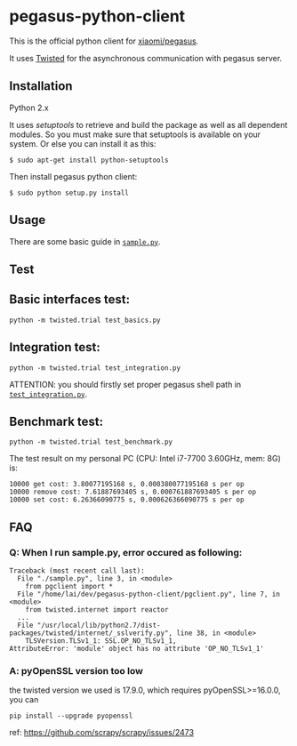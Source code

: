 pegasus-python-client
=====================

This is the official python client for [xiaomi/pegasus](https://github.com/XiaoMi/pegasus).

It uses [Twisted](http://twistedmatrix.com) for the asynchronous communication with pegasus server.

Installation
------------
Python 2.x

It uses *setuptools* to retrieve and build the package as well as all dependent modules. So you
must make sure that setuptools is available on your system. Or else you can install it as this:

`$ sudo apt-get install python-setuptools`

Then install pegasus python client:

`$ sudo python setup.py install`

Usage
-----
There are some basic guide in  [`sample.py`](sample.py).

Test
----
## Basic interfaces test:

`python -m twisted.trial test_basics.py`

## Integration test:

`python -m twisted.trial test_integration.py`

ATTENTION: you should firstly set proper pegasus shell path in [`test_integration.py`](test_integration.py#10).

## Benchmark test:

`python -m twisted.trial test_benchmark.py`

The test result on my personal PC (CPU: Intel i7-7700 3.60GHz, mem: 8G) is:
```
10000 get cost: 3.80077195168 s, 0.000380077195168 s per op
10000 remove cost: 7.61887693405 s, 0.000761887693405 s per op
10000 set cost: 6.26366090775 s, 0.000626366090775 s per op
```
FAQ
---
### Q: When I run sample.py, error occured as following:
```
Traceback (most recent call last):
  File "./sample.py", line 3, in <module>
    from pgclient import *
  File "/home/lai/dev/pegasus-python-client/pgclient.py", line 7, in <module>
    from twisted.internet import reactor
  ...
  File "/usr/local/lib/python2.7/dist-packages/twisted/internet/_sslverify.py", line 38, in <module>
    TLSVersion.TLSv1_1: SSL.OP_NO_TLSv1_1,
AttributeError: 'module' object has no attribute 'OP_NO_TLSv1_1'
```
### A: pyOpenSSL version too low
the twisted version we used is 17.9.0, which requires pyOpenSSL>=16.0.0, you can

`pip install --upgrade pyopenssl`

ref: https://github.com/scrapy/scrapy/issues/2473
